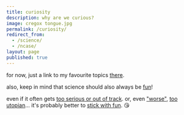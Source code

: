 ```yaml
---
title: curiosity
description: why are we curious?
image: cregox tongue.jpg
permalink: /curiosity/
redirect_from:
  - /science/
  - /ncase/
layout: page
published: true
---
```


for now, just a link to my favourite topics [there](https://curiosity.com/4577272747245185158/likes/topics/).

also, keep in mind that science should also always be [fun](/tv)!

even if it often gets [too serious or out of track](/tamera). or, even ["worse"](/language), [too utopian](https://ncase.me/ballot)... it's probably better to [stick with fun](https://ncase.me/firefly). 😘
